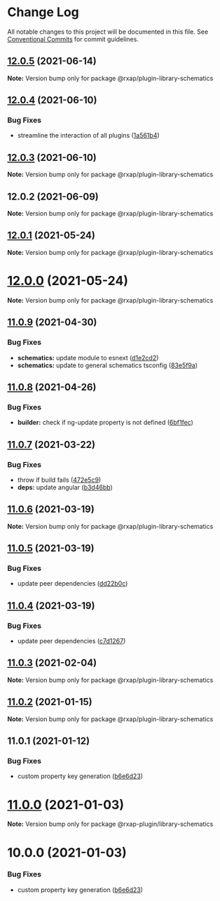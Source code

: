 # Change Log

All notable changes to this project will be documented in this file.
See [Conventional Commits](https://conventionalcommits.org) for commit guidelines.

## [12.0.5](https://gitlab.com/rxap/packages/compare/@rxap/plugin-library-schematics@12.0.4...@rxap/plugin-library-schematics@12.0.5) (2021-06-14)

**Note:** Version bump only for package @rxap/plugin-library-schematics





## [12.0.4](https://gitlab.com/rxap/packages/compare/@rxap/plugin-library-schematics@12.0.3...@rxap/plugin-library-schematics@12.0.4) (2021-06-10)


### Bug Fixes

* streamline the interaction of all plugins ([1a561b4](https://gitlab.com/rxap/packages/commit/1a561b4509478d840be687a6c78d1cc1fba68deb))





## [12.0.3](https://gitlab.com/rxap/packages/compare/@rxap/plugin-library-schematics@12.0.2...@rxap/plugin-library-schematics@12.0.3) (2021-06-10)

**Note:** Version bump only for package @rxap/plugin-library-schematics





## 12.0.2 (2021-06-09)

**Note:** Version bump only for package @rxap/plugin-library-schematics





## [12.0.1](https://gitlab.com/rxap/packages/compare/@rxap/plugin-library-schematics@12.0.0...@rxap/plugin-library-schematics@12.0.1) (2021-05-24)

**Note:** Version bump only for package @rxap/plugin-library-schematics





# [12.0.0](https://gitlab.com/rxap/packages/compare/@rxap/plugin-library-schematics@11.0.9...@rxap/plugin-library-schematics@12.0.0) (2021-05-24)

**Note:** Version bump only for package @rxap/plugin-library-schematics





## [11.0.9](https://gitlab.com/rxap/packages/compare/@rxap/plugin-library-schematics@11.0.8...@rxap/plugin-library-schematics@11.0.9) (2021-04-30)


### Bug Fixes

* **schematics:** update module to esnext ([d1e2cd2](https://gitlab.com/rxap/packages/commit/d1e2cd252f3866471935131187b3acaefe2cca82))
* **schematics:** update to general schematics tsconfig ([83e5f9a](https://gitlab.com/rxap/packages/commit/83e5f9a0cf1810686a503425d87a5e4ae30b8c84))





## [11.0.8](https://gitlab.com/rxap/packages/compare/@rxap/plugin-library-schematics@11.0.7...@rxap/plugin-library-schematics@11.0.8) (2021-04-26)


### Bug Fixes

* **builder:** check if ng-update property is not defined ([6bf1fec](https://gitlab.com/rxap/packages/commit/6bf1fec063843931b3e86e8ce20556269cc14142))





## [11.0.7](https://gitlab.com/rxap/packages/compare/@rxap/plugin-library-schematics@11.0.6...@rxap/plugin-library-schematics@11.0.7) (2021-03-22)


### Bug Fixes

* throw if build fails ([472e5c9](https://gitlab.com/rxap/packages/commit/472e5c90985dbbeaa87d46d4b115d014dc1cb6d1))
* **deps:** update angular ([b3d46bb](https://gitlab.com/rxap/packages/commit/b3d46bbaf3fe948cf1cf8b37a14a467dfc608221))





## [11.0.6](https://gitlab.com/rxap/packages/compare/@rxap/plugin-library-schematics@11.0.5...@rxap/plugin-library-schematics@11.0.6) (2021-03-19)

**Note:** Version bump only for package @rxap/plugin-library-schematics





## [11.0.5](https://gitlab.com/rxap/packages/compare/@rxap/plugin-library-schematics@11.0.4...@rxap/plugin-library-schematics@11.0.5) (2021-03-19)


### Bug Fixes

* update peer dependencies ([dd22b0c](https://gitlab.com/rxap/packages/commit/dd22b0ce053bc266c7aea659a2faf3be39f424e7))





## [11.0.4](https://gitlab.com/rxap/packages/compare/@rxap/plugin-library-schematics@11.0.3...@rxap/plugin-library-schematics@11.0.4) (2021-03-19)


### Bug Fixes

* update peer dependencies ([c7d1267](https://gitlab.com/rxap/packages/commit/c7d12671f3efc198985cddee92caa2558e74b023))





## [11.0.3](https://gitlab.com/rxap/packages/compare/@rxap/plugin-library-schematics@11.0.2...@rxap/plugin-library-schematics@11.0.3) (2021-02-04)

**Note:** Version bump only for package @rxap/plugin-library-schematics





## [11.0.2](https://gitlab.com/rxap/packages/compare/@rxap/plugin-library-schematics@11.0.1...@rxap/plugin-library-schematics@11.0.2) (2021-01-15)

**Note:** Version bump only for package @rxap/plugin-library-schematics





## 11.0.1 (2021-01-12)


### Bug Fixes

* custom property key generation ([b6e6d23](https://gitlab.com/rxap/packages/commit/b6e6d23215f0b35e0de2d35003b186a3d435b8e4))





# [11.0.0](https://gitlab.com/rxap/packages/compare/@rxap-plugin/library-schematics@10.0.0...@rxap-plugin/library-schematics@11.0.0) (2021-01-03)

**Note:** Version bump only for package @rxap-plugin/library-schematics





# 10.0.0 (2021-01-03)


### Bug Fixes

* custom property key generation ([b6e6d23](https://gitlab.com/rxap/packages/commit/b6e6d23215f0b35e0de2d35003b186a3d435b8e4))
